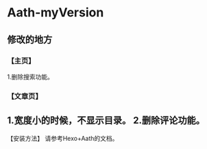 # Aath-myVersion
## 修改的地方
### 【主页】
1.删除搜索功能。

### 【文章页】
1.宽度小的时候，不显示目录。
2.删除评论功能。
------------
 【安装方法】
请参考Hexo+Aath的文档。